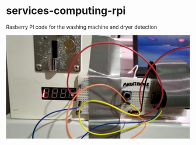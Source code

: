 # services-computing-rpi
Rasberry PI code for the washing machine and dryer detection

![screenshot](dryer_detection.png)
